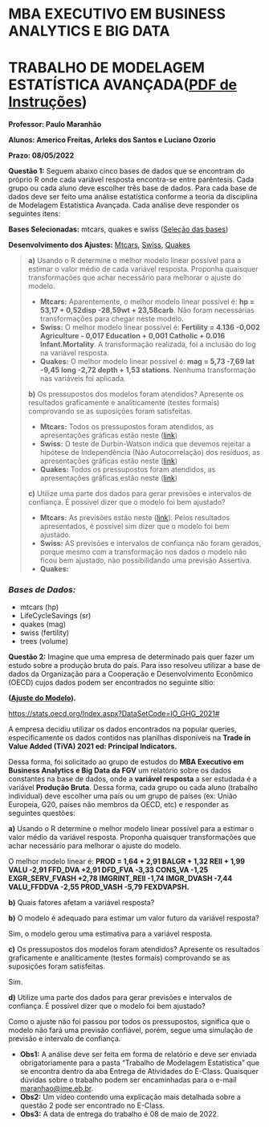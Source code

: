 # MBA EXECUTIVO EM BUSINESS ANALYTICS E BIG DATA 

# TRABALHO DE MODELAGEM ESTATÍSTICA AVANÇADA([PDF de Instruções](https://github.com/americofreitasjr/ModelagemEstatisticaAvancada/blob/main/Trabalho%20Modelagem%20Estat%C3%ADstica%20Avan%C3%A7ada.pdf))

**Professor: Paulo Maranhão** 

**Alunos: Americo Freitas, Arleks dos Santos e Luciano Ozorio**

**Prazo: 08/05/2022** 

**Questão 1:** Seguem abaixo cinco bases de dados que se encontram do próprio R onde cada variável resposta encontra-se entre parêntesis. Cada grupo ou cada aluno deve escolher três base de dados. Para cada base de dados deve ser feito uma análise estatística conforme a teoria da disciplina de Modelagem Estatística Avançada. Cada análise deve responder os seguintes itens:

**Bases Selecionadas:** mtcars, quakes e swiss ([Seleção das bases](http://htmlpreview.github.io/?https://github.com/americofreitasjr/ModelagemEstatisticaAvancada/blob/main/SelecaoBasesDados.html))

**Desenvolvimento dos Ajustes:** [Mtcars](http://htmlpreview.github.io/?https://github.com/americofreitasjr/ModelagemEstatisticaAvancada/blob/main/Mtcars.html), [Swiss](http://htmlpreview.github.io/?https://github.com/americofreitasjr/ModelagemEstatisticaAvancada/blob/main/Swiss.html), [Quakes](http://htmlpreview.github.io/?https://github.com/americofreitasjr/ModelagemEstatisticaAvancada/blob/main/Quakes.html)

> **a)** Usando o R determine o melhor modelo linear possível para a estimar o valor médio de cada variável resposta. Proponha quaisquer transformações que achar necessário para melhorar o ajuste do modelo.
> - **Mtcars:** Aparentemente, o melhor modelo linear possível é: **hp = 53,17 + 0,52disp -28,59wt + 23,58carb**. Não foram necessárias transformações para chegar neste modelo.
> - **Swiss:** O melhor modelo linear possível é: **Fertility = 4.136 -0,002 Agriculture - 0,017 Education + 0,001 Catholic + 0.016 Infant.Mortality**. A transformação realizada, foi a inclusão do log na variável resposta.
> - **Quakes:** O melhor modelo linear possível é: **mag = 5,73 -7,69 lat -9,45 long -2,72 depth + 1,53 stations**. Nenhuma transformação nas variáveis foi aplicada.
> 
> **b)** Os pressupostos dos modelos foram atendidos? Apresente os resultados graficamente e analiticamente (testes formais) comprovando se as suposições foram satisfeitas.
> - **Mtcars:** Todos os pressupostos foram atendidos, as apresentações gráficas estão neste ([link](http://htmlpreview.github.io/?https://github.com/americofreitasjr/ModelagemEstatisticaAvancada/blob/main/Mtcars.html)) 
> - **Swiss:** O teste de Durbin-Watson indica que devemos rejeitar a hipótese de Independência (Não Autocorrelação) dos resíduos, as apresentações gráficas estão neste ([link](http://htmlpreview.github.io/?https://github.com/americofreitasjr/ModelagemEstatisticaAvancada/blob/main/Swiss.html))
> - **Quakes:** Todos os pressupostos foram atendidos, as apresentações gráficas estão neste ([link](http://htmlpreview.github.io/?https://github.com/americofreitasjr/ModelagemEstatisticaAvancada/blob/main/Quakes.html)) 
> 
> **c)** Utilize uma parte dos dados para gerar previsões e intervalos de confiança. É possível dizer que o modelo foi bem ajustado?
> - **Mtcars:** As previsões estão neste ([link](http://htmlpreview.github.io/?https://github.com/americofreitasjr/ModelagemEstatisticaAvancada/blob/main/Mtcars.html)). Pelos resultados apresentados, é possível sim dizer que o modelo foi bem ajustado.
> - **Swiss:** AS previsões e intervalos de confiança não foram gerados, porque mesmo com a transformação nos dados o modelo não ficou bem ajustado, não possibilidando uma previsão Assertiva.
> - **Quakes:** 

### *Bases de Dados:*
* mtcars (hp)
* LifeCycleSavings (sr)
* quakes (mag)
* swiss (fertility)
* trees (volume)

**Questão 2:** Imagine que uma empresa de determinado país quer fazer um estudo sobre a produção bruta do país. Para isso resolveu utilizar a base de dados da Organização para a Cooperação e Desenvolvimento Econômico (OECD) cujos dados podem ser encontrados no seguinte sítio:

**([Ajuste do Modelo](http://htmlpreview.github.io/?https://github.com/americofreitasjr/ModelagemEstatisticaAvancada/blob/main/Canada.html)).**

https://stats.oecd.org/Index.aspx?DataSetCode=IO_GHG_2021#

A empresa decidiu utilizar os dados encontrados na popular queries, especificamente
os dados contidos nas planilhas disponíveis na **Trade in Value Added (TiVA) 2021 ed:
Principal Indicators.**

Dessa forma, foi solicitado ao grupo de estudos do **MBA Executivo em Business Analytics e Big Data da FGV** um relatório sobre os dados constantes na base de dados, onde a **variável resposta** a ser estudada é a variável **Produção Bruta**. Dessa forma, cada grupo ou cada aluno (trabalho individual) deve escolher uma país ou um
grupo de países (ex: União Europeia, G20, países não membros da OECD, etc) e responder as seguintes questões:

**a)** Usando o R determine o melhor modelo linear possível para a estimar o valor médio da variável resposta. Proponha quaisquer transformações que achar necessário para melhorar o ajuste do modelo.

O melhor modelo linear é: **PROD = 1,64 + 2,91 BALGR + 1,32 REII + 1,99 VALU -2,91 FFD_DVA +2,91 DFD_FVA -3,33 CONS_VA -1,25 EXGR_SERV_FVASH +2,78 IMGRINT_REII -1,74 IMGR_DVASH -7,44 VALU_FFDDVA -2,55 PROD_VASH -5,79 FEXDVAPSH.**

**b)** Quais fatores afetam a variável resposta?

**b)** O modelo é adequado para estimar um valor futuro da variável resposta?

Sim, o modelo gerou uma estimativa para a variável resposta.

**c)** Os pressupostos dos modelos foram atendidos? Apresente os resultados graficamente e analiticamente (testes formais) comprovando se as suposições foram satisfeitas.

Sim.

**d)** Utilize uma parte dos dados para gerar previsões e intervalos de confiança. É possível dizer que o modelo foi bem ajustado?

Como o ajuste não foi passou por todos os pressupostos, significa que o modelo não fará uma previsão
confiável, porém, segue uma simulação de previsão e intervalo de confiança.

* **Obs1:** A análise deve ser feita em forma de relatório e deve ser enviada obrigatoriamente para a pasta “Trabalho de Modelagem Estatística” que se encontra
dentro da aba Entrega de Atividades do E-Class. Quaisquer dúvidas sobre o trabalho podem ser encaminhadas para o e-mail maranhao@ime.eb.br.
* **Obs2:** Um vídeo contendo uma explicação mais detalhada sobre a questão 2 pode ser encontrado no E-Class.
* **Obs3:** A data de entrega do trabalho é 08 de maio de 2022.

